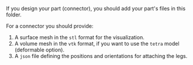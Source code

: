 If you design your part (connector), you should add your part's files in this folder.

For a connector you should provide:
1. A surface mesh in the `stl` format for the visualization.
2. A volume mesh in the `vtk` format, if you want to use the `tetra` model (deformable option).
3. A `json` file defining the positions and orientations for attaching the legs.
